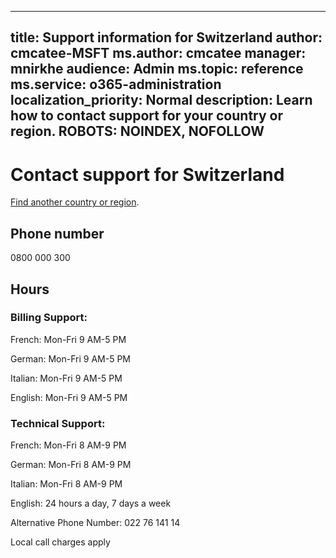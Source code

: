 ﻿
---                                
title: Support information for Switzerland
author: cmcatee-MSFT
ms.author: cmcatee
manager: mnirkhe
audience: Admin
ms.topic: reference
ms.service: o365-administration
localization_priority: Normal
description: Learn how to contact support for your country or region.
ROBOTS: NOINDEX, NOFOLLOW
---

# Contact support for Switzerland

[Find another country or region](CernSupportTest1.md). <!--This should go to the parent "Contact support" topic-->

## Phone number
0800 000 300

## Hours
### Billing Support:

French: Mon-Fri 9 AM-5 PM

German: Mon-Fri 9 AM-5 PM

Italian: Mon-Fri 9 AM-5 PM

English: Mon-Fri 9 AM-5 PM

### Technical Support:

French: Mon-Fri 8 AM-9 PM

German: Mon-Fri 8 AM-9 PM

Italian: Mon-Fri 8 AM-9 PM

English: 24 hours a day, 7 days a week

Alternative Phone Number: 022 76 141 14

Local call charges apply


